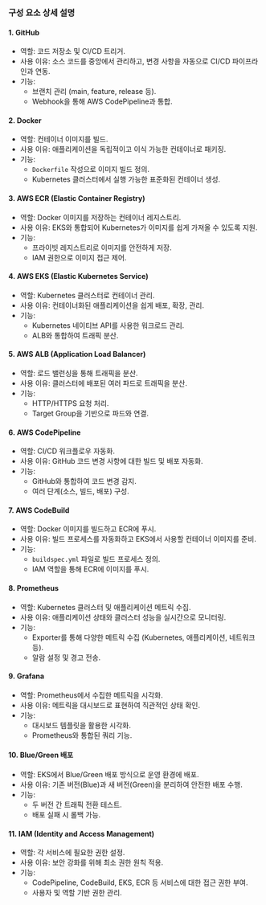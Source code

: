 ### 구성 요소 상세 설명

#### 1. **GitHub**

- 역할: 코드 저장소 및 CI/CD 트리거.
- 사용 이유: 소스 코드를 중앙에서 관리하고, 변경 사항을 자동으로 CI/CD 파이프라인과 연동.
- 기능:
    - 브랜치 관리 (main, feature, release 등).
    - Webhook을 통해 AWS CodePipeline과 통합.

#### 2. **Docker**

- 역할: 컨테이너 이미지를 빌드.
- 사용 이유: 애플리케이션을 독립적이고 이식 가능한 컨테이너로 패키징.
- 기능:
    - `Dockerfile` 작성으로 이미지 빌드 정의.
    - Kubernetes 클러스터에서 실행 가능한 표준화된 컨테이너 생성.

#### 3. **AWS ECR (Elastic Container Registry)**

- 역할: Docker 이미지를 저장하는 컨테이너 레지스트리.
- 사용 이유: EKS와 통합되어 Kubernetes가 이미지를 쉽게 가져올 수 있도록 지원.
- 기능:
    - 프라이빗 레지스트리로 이미지를 안전하게 저장.
    - IAM 권한으로 이미지 접근 제어.

#### 4. **AWS EKS (Elastic Kubernetes Service)**

- 역할: Kubernetes 클러스터로 컨테이너 관리.
- 사용 이유: 컨테이너화된 애플리케이션을 쉽게 배포, 확장, 관리.
- 기능:
    - Kubernetes 네이티브 API를 사용한 워크로드 관리.
    - ALB와 통합하여 트래픽 분산.

#### 5. **AWS ALB (Application Load Balancer)**

- 역할: 로드 밸런싱을 통해 트래픽을 분산.
- 사용 이유: 클러스터에 배포된 여러 파드로 트래픽을 분산.
- 기능:
    - HTTP/HTTPS 요청 처리.
    - Target Group을 기반으로 파드와 연결.

#### 6. **AWS CodePipeline**

- 역할: CI/CD 워크플로우 자동화.
- 사용 이유: GitHub 코드 변경 사항에 대한 빌드 및 배포 자동화.
- 기능:
    - GitHub와 통합하여 코드 변경 감지.
    - 여러 단계(소스, 빌드, 배포) 구성.

#### 7. **AWS CodeBuild**

- 역할: Docker 이미지를 빌드하고 ECR에 푸시.
- 사용 이유: 빌드 프로세스를 자동화하고 EKS에서 사용할 컨테이너 이미지를 준비.
- 기능:
    - `buildspec.yml` 파일로 빌드 프로세스 정의.
    - IAM 역할을 통해 ECR에 이미지를 푸시.

#### 8. **Prometheus**

- 역할: Kubernetes 클러스터 및 애플리케이션 메트릭 수집.
- 사용 이유: 애플리케이션 상태와 클러스터 성능을 실시간으로 모니터링.
- 기능:
    - Exporter를 통해 다양한 메트릭 수집 (Kubernetes, 애플리케이션, 네트워크 등).
    - 알람 설정 및 경고 전송.

#### 9. **Grafana**

- 역할: Prometheus에서 수집한 메트릭을 시각화.
- 사용 이유: 메트릭을 대시보드로 표현하여 직관적인 상태 확인.
- 기능:
    - 대시보드 템플릿을 활용한 시각화.
    - Prometheus와 통합된 쿼리 기능.

#### 10. **Blue/Green 배포**

- 역할: EKS에서 Blue/Green 배포 방식으로 운영 환경에 배포.
- 사용 이유: 기존 버전(Blue)과 새 버전(Green)을 분리하여 안전한 배포 수행.
- 기능:
    - 두 버전 간 트래픽 전환 테스트.
    - 배포 실패 시 롤백 가능.

#### 11. **IAM (Identity and Access Management)**

- 역할: 각 서비스에 필요한 권한 설정.
- 사용 이유: 보안 강화를 위해 최소 권한 원칙 적용.
- 기능:
    - CodePipeline, CodeBuild, EKS, ECR 등 서비스에 대한 접근 권한 부여.
    - 사용자 및 역할 기반 권한 관리.
